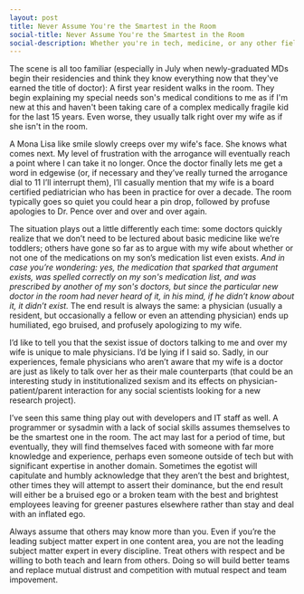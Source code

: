 ```yaml
---
layout: post
title: Never Assume You're the Smartest in the Room
social-title: Never Assume You're the Smartest in the Room
social-description: Whether you're in tech, medicine, or any other field, and no matter your degree, never assume you're the smartest person in the room.
---
```


The scene is all too familiar (especially in July when newly-graduated MDs begin their residencies and think they know everything now that they've earned the title of doctor): A first year resident walks in the room. They begin explaining my special needs son's medical conditions to me as if I'm new at this and haven't been taking care of a complex medically fragile kid for the last 15 years. Even worse, they usually talk right over my wife as if she isn't in the room.

A Mona Lisa like smile slowly creeps over my wife's face. She knows what comes next. My level of frustration with the arrogance will eventually reach a point where I can take it no longer. Once the doctor finally lets me get a word in edgewise (or, if necessary and they’ve really turned the arrogance dial to 11 I’ll interrupt them), I’ll casually mention that my wife is a board certified pediatrician who has been in practice for over a decade. The room typically goes so quiet you could hear a pin drop, followed by profuse apologies to Dr. Pence over and over and over again.

The situation plays out a little differently each time: some doctors quickly realize that we don’t need to be lectured about basic medicine like we’re toddlers; others have gone so far as to argue with my wife about whether or not one of the medications on my son’s medication list even exists.  *And in case you’re wondering: yes, the medication that sparked that argument exists, was spelled correctly on my son's medication list, and was prescribed by another of my son's doctors, but since the particular new doctor in the room had never heard of it, in his mind, if he didn’t know about it, it didn’t exist.* The end result is always the same: a physician (usually a resident, but occasionally a fellow or even an attending physician) ends up humiliated, ego bruised, and profusely apologizing to my wife.

I’d like to tell you that the sexist issue of doctors talking to me and over my wife is unique to male physicians. I’d be lying if I said so. Sadly, in our experiences, female physicians who aren’t aware that my wife is a doctor are just as likely to talk over her as their male counterparts (that could be an interesting study in institutionalized sexism and its effects on physician-patient/parent interaction for any social scientists looking for a new research project).

I’ve seen this same thing play out with developers and IT staff as well. A programmer or sysadmin with a lack of social skills assumes themselves to be the smartest one in the room. The act may last for a period of time, but eventually, they will find themselves faced with someone with far more knowledge and experience, perhaps even someone outside of tech but with significant expertise in another domain. Sometimes the egotist will capitulate and humbly acknowledge that they aren’t the best and brightest, other times they will attempt to assert their dominance, but the end result will either be a bruised ego or a broken team with the best and brightest employees leaving for greener pastures elsewhere rather than stay and deal with an inflated ego.

Always assume that others may know more than you. Even if you’re the leading subject matter expert in one content area, you are not the leading subject matter expert in every discipline. Treat others with respect and be willing to both teach and learn from others. Doing so will build better teams and replace mutual distrust and competition with mutual respect and team impovement.
